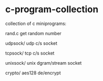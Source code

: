 # c-program-collection
collection of c miniprograms:

rand.c    get random number

udpsock/    udp c/s socket

tcpsock/    tcp c/s socket

unixsock/    unix dgram/stream socket

crypto/    aes128 de/encrypt


